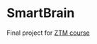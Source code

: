 # SmartBrain

Final project for [ZTM course](https://www.udemy.com/course/the-complete-web-developer-zero-to-mastery/)